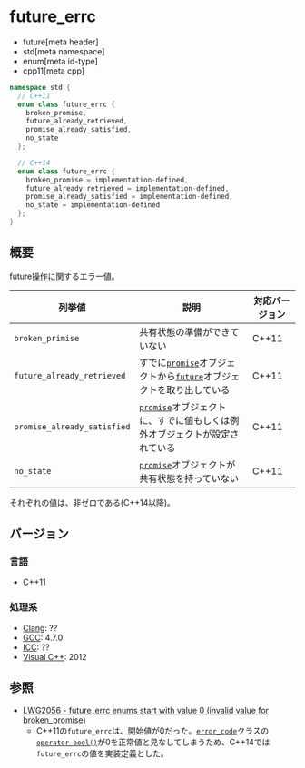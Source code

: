 # future_errc
* future[meta header]
* std[meta namespace]
* enum[meta id-type]
* cpp11[meta cpp]

```cpp
namespace std {
  // C++11
  enum class future_errc {
    broken_promise,
    future_already_retrieved,
    promise_already_satisfied,
    no_state
  };

  // C++14
  enum class future_errc {
    broken_promise = implementation-defined,
    future_already_retrieved = implementation-defined,
    promise_already_satisfied = implementation-defined,
    no_state = implementation-defined
  };
}
```

## 概要
future操作に関するエラー値。

| 列挙値 | 説明 | 対応バージョン |
|-----------------------------|----------------------------|-------|
| `broken_primise`            | 共有状態の準備ができていない | C++11 |
| `future_already_retrieved`  | すでに[`promise`](promise.md)オブジェクトから[`future`](future.md)オブジェクトを取り出している | C++11 |
| `promise_already_satisfied` | [`promise`](promise.md)オブジェクトに、すでに値もしくは例外オブジェクトが設定されている | C++11 |
| `no_state`                  | [`promise`](promise.md)オブジェクトが共有状態を持っていない | C++11 |

それぞれの値は、非ゼロである(C++14以降)。

## バージョン
### 言語
- C++11

### 処理系
- [Clang](/implementation.md#clang): ??
- [GCC](/implementation.md#gcc): 4.7.0
- [ICC](/implementation.md#icc): ??
- [Visual C++](/implementation.md#visual_cpp): 2012


## 参照
- [LWG2056 - future_errc enums start with value 0 (invalid value for broken_promise)](http://www.open-std.org/jtc1/sc22/wg21/docs/lwg-defects.html#2056)
    - C++11の`future_errc`は、開始値が0だった。[`error_code`](/reference/system_error/error_code.md)クラスの[`operator bool()`](/reference/system_error/error_code/op_bool.md)が0を正常値と見なしてしまうため、C++14では`future_errc`の値を実装定義とした。


